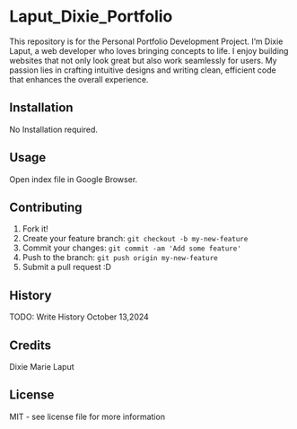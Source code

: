 # Laput_Dixie_Portfolio
This repository is for the Personal Portfolio Development Project. I’m Dixie Laput, a web developer who loves bringing concepts to life. I enjoy building websites that not only look great but also work seamlessly for users. My passion lies in crafting intuitive designs and writing clean, efficient code that enhances the overall experience.

## Installation
No Installation required.

## Usage
Open index file in Google Browser.

## Contributing
1. Fork it!
2. Create your feature branch: `git checkout -b my-new-feature`
3. Commit your changes: `git commit -am 'Add some feature'`
4. Push to the branch: `git push origin my-new-feature`
5. Submit a pull request :D

## History
TODO: Write History October 13,2024

## Credits
Dixie Marie Laput

## License
MIT - see license file for more information